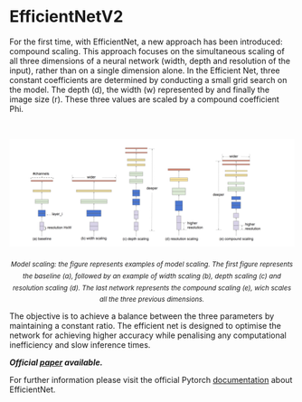 # EfficientNetV2
For the first time, with EfficientNet, a new approach has been introduced: compound scaling. This approach focuses on the simultaneous scaling of all three dimensions of a neural network (width, depth and resolution of the input), rather than on a single dimension alone. In the Efficient Net, three constant coefficients are determined by conducting a small grid search on the model. The depth (d), the width (w) represented by and finally the image size (r). These three values are scaled by a compound coefficient Phi.


<br>

<p align="center">
  <img src="https://github.com/andreleo02/deep-dream-team/blob/b0373d74a443032450c71075cdc4050240c32339/EfficientNet.png?raw=true" width="512"/>  
</p>

<p align="center">
  <sub><em>Model scaling: the figure represents examples of model scaling. The first figure represents the baseline (a), followed by an example of width scaling (b), depth scaling (c) and resolution scaling (d). The last network represents the compound scaling (e), wich scales all the three previous dimensions.</em></sub>
</p>

The objective is to achieve a balance between the three parameters by maintaining a constant ratio. The efficient net is designed to optimise the network for achieving higher accuracy while penalising any computational inefficiency and slow inference times. 

***Official [paper](https://arxiv.org/abs/1905.11946v5) available.***

For further information please visit the official Pytorch [documentation](https://pytorch.org/hub/nvidia_deeplearningexamples_efficientnet/) about EfficientNet.
